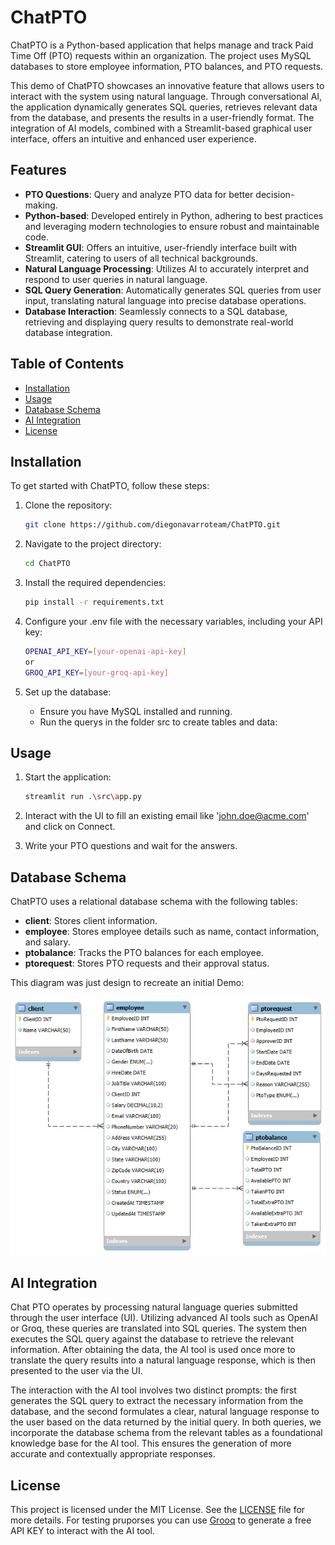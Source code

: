 # ChatPTO

ChatPTO is a Python-based application that helps manage and track Paid Time Off (PTO) requests within an organization. The project uses MySQL databases to store employee information, PTO balances, and PTO requests. 

This demo of ChatPTO showcases an innovative feature that allows users to interact with the system using natural language. Through conversational AI, the application dynamically generates SQL queries, retrieves relevant data from the database, and presents the results in a user-friendly format. The integration of AI models, combined with a Streamlit-based graphical user interface, offers an intuitive and enhanced user experience.

## Features

- **PTO Questions**: Query and analyze PTO data for better decision-making.
- **Python-based**: Developed entirely in Python, adhering to best practices and leveraging modern technologies to ensure robust and maintainable code.
- **Streamlit GUI**: Offers an intuitive, user-friendly interface built with Streamlit, catering to users of all technical backgrounds.
- **Natural Language Processing**: Utilizes AI to accurately interpret and respond to user queries in natural language.
- **SQL Query Generation**: Automatically generates SQL queries from user input, translating natural language into precise database operations.
- **Database Interaction**: Seamlessly connects to a SQL database, retrieving and displaying query results to demonstrate real-world database integration.

## Table of Contents

- [Installation](#installation)
- [Usage](#usage)
- [Database Schema](#database-schema)
- [AI Integration](#ai-integration)
- [License](#license)

## Installation

To get started with ChatPTO, follow these steps:

1. Clone the repository:

    ```bash
    git clone https://github.com/diegonavarroteam/ChatPTO.git
    ```

2. Navigate to the project directory:

    ```bash
    cd ChatPTO
    ```

3. Install the required dependencies:

    ```bash
    pip install -r requirements.txt
    ```
4. Configure your .env file with the necessary variables, including your API key:
   
    ```bash
    OPENAI_API_KEY=[your-openai-api-key]
    or
    GROQ_API_KEY=[your-groq-api-key]
    ```

6. Set up the database:

    - Ensure you have MySQL installed and running.
    - Run the querys in the folder src to create tables and data:

## Usage

1. Start the application:

    ```bash
    streamlit run .\src\app.py
    ```

2. Interact with the UI to fill an existing email like 'john.doe@acme.com' and click on Connect.

3. Write your PTO questions and wait for the answers.

## Database Schema

ChatPTO uses a relational database schema with the following tables:

- **client**: Stores client information.
- **employee**: Stores employee details such as name, contact information, and salary.
- **ptobalance**: Tracks the PTO balances for each employee.
- **ptorequest**: Stores PTO requests and their approval status.

This diagram was just design to recreate an initial Demo:

![screenshot](https://github.com/diegonavarroteam/ChatPTO/blob/main/src/images/DatabaseDiagram.png)

## AI Integration
Chat PTO operates by processing natural language queries submitted through the user interface (UI). Utilizing advanced AI tools such as OpenAI or Groq, these queries are translated into SQL queries. The system then executes the SQL query against the database to retrieve the relevant information. After obtaining the data, the AI tool is used once more to translate the query results into a natural language response, which is then presented to the user via the UI.

The interaction with the AI tool involves two distinct prompts: the first generates the SQL query to extract the necessary information from the database, and the second formulates a clear, natural language response to the user based on the data returned by the initial query. In both queries, we incorporate the database schema from the relevant tables as a foundational knowledge base for the AI tool. This ensures the generation of more accurate and contextually appropriate responses.

## License

This project is licensed under the MIT License. See the [LICENSE](LICENSE) file for more details. For testing pruporses you can use [Grooq](https://groq.com/) to generate a free API KEY to interact with the AI tool. 
